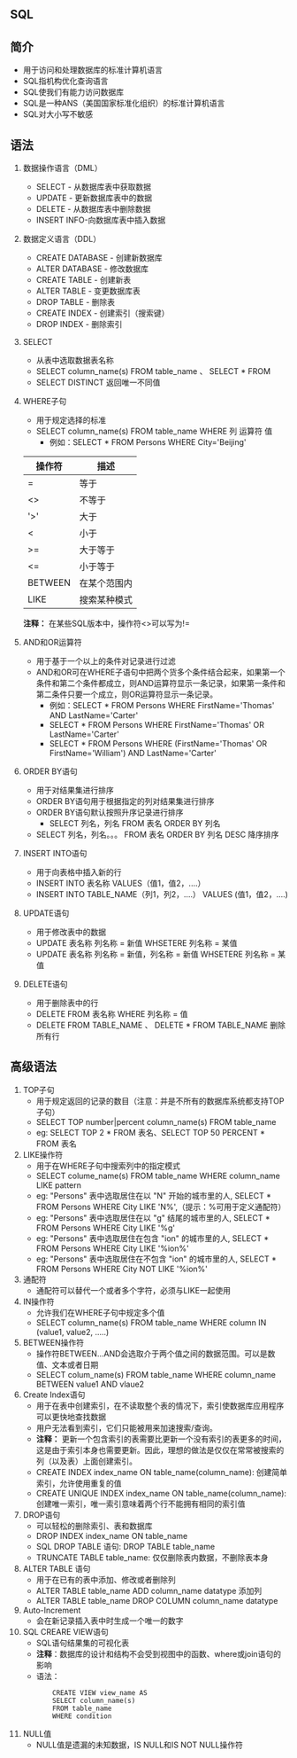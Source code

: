SQL
---
## 简介
   - 用于访问和处理数据库的标准计算机语言
   - SQL指机构优化查询语言
   - SQL使我们有能力访问数据库
   - SQL是一种ANS（美国国家标准化组织）的标准计算机语言
   - SQL对大小写不敏感
## 语法
1. 数据操作语言（DML）
    - SELECT - 从数据库表中获取数据
    - UPDATE - 更新数据库表中的数据
    - DELETE - 从数据库表中删除数据
    - INSERT INFO-向数据库表中插入数据
2. 数据定义语言（DDL）
    - CREATE DATABASE - 创建新数据库
    - ALTER DATABASE - 修改数据库
    - CREATE TABLE - 创建新表
    - ALTER TABLE - 变更数据库表
    - DROP TABLE - 删除表
    - CREATE INDEX - 创建索引（搜索键）
    - DROP INDEX - 删除索引
3. SELECT
    - 从表中选取数据表名称
    - SELECT column_name(s) FROM table_name 、 SELECT * FROM 
    - SELECT DISTINCT 返回唯一不同值
4. WHERE子句
    - 用于规定选择的标准
    - SELECT column_name(s) FROM table_name WHERE 列 运算符 值
        * 例如：SELECT * FROM Persons WHERE City='Beijing'
        
    | 操作符 | 描述 |
    | ------  | ----- | 
    | =  |  等于  |
    | <> |  不等于 |
    | '>'  |  大于  |
    | <  |  小于  |
    | >= |  大于等于  |
    | <=  |  小于等于  |
    | BETWEEN |  在某个范围内  |
    | LIKE |  搜索某种模式  |
    **注释：** 在某些SQL版本中，操作符<>可以写为!=
5. AND和OR运算符
    - 用于基于一个以上的条件对记录进行过滤
    - AND和OR可在WHERE子语句中把两个货多个条件结合起来，如果第一个条件和第二个条件都成立，则AND运算符显示一条记录，如果第一条件和第二条件只要一个成立，则OR运算符显示一条记录。
        * 例如：SELECT * FROM Persons WHERE FirstName='Thomas' AND LastName='Carter'
        * SELECT * FROM Persons WHERE FirstName='Thomas' OR LastName='Carter'
        * SELECT * FROM Persons WHERE (FirstName='Thomas' OR FirstName='William') AND LastName='Carter'
6. ORDER BY语句
    - 用于对结果集进行排序
    - ORDER BY语句用于根据指定的列对结果集进行排序
    - ORDER BY语句默认按照升序记录进行排序
        * SELECT 列名，列名 FROM 表名 ORDER BY 列名
    - SELECT 列名，列名。。。 FROM 表名 ORDER BY 列名 DESC 降序排序
7. INSERT INTO语句
    - 用于向表格中插入新的行
    - INSERT INTO 表名称 VALUES（值1，值2，....） 
    - INSERT INTO TABLE_NAME（列1，列2，....） VALUES (值1，值2，....)
8. UPDATE语句
    - 用于修改表中的数据
    - UPDATE 表名称 列名称 = 新值 WHSETERE 列名称 = 某值    
    - UPDATE 表名称 列名称 = 新值，列名称 = 新值 WHSETERE 列名称 = 某值
9. DELETE语句
    - 用于删除表中的行
    - DELETE FROM 表名称 WHERE 列名称 = 值
    - DELETE FROM TABLE_NAME 、 DELETE * FROM TABLE_NAME 删除所有行 
## 高级语法
1. TOP子句
    - 用于规定返回的记录的数目（注意：并是不所有的数据库系统都支持TOP子句）
    - SELECT TOP number|percent column_name(s) FROM table_name
    - eg: SELECT TOP 2 * FROM 表名、SELECT TOP 50 PERCENT * FROM 表名
2. LIKE操作符
    - 用于在WHERE子句中搜索列中的指定模式
    - SELECT colume_name(s) FROM table_name WHERE column_name LIKE pattern
    - eg: "Persons" 表中选取居住在以 "N" 开始的城市里的人, SELECT * FROM Persons WHERE City LIKE 'N%',（提示：%可用于定义通配符）
    - eg: "Persons" 表中选取居住在以 "g" 结尾的城市里的人, SELECT * FROM Persons WHERE City LIKE '%g'   
    - eg: "Persons" 表中选取居住在包含 "ion" 的城市里的人, SELECT * FROM Persons WHERE City LIKE '%ion%'    
    - eg: "Persons" 表中选取居住在不包含 "ion" 的城市里的人, SELECT * FROM Persons WHERE City NOT LIKE '%ion%'
3. 通配符
    - 通配符可以替代一个或者多个字符，必须与LIKE一起使用
4. IN操作符
    - 允许我们在WHERE子句中规定多个值
    - SELECT column_name(s) FROM table_name WHERE column IN (value1, value2, .....) 
5. BETWEEN操作符
    - 操作符BETWEEN...AND会选取介于两个值之间的数据范围。可以是数值、文本或者日期
    - SELECT colum_name(s) FROM table_name WHERE column_name BETWEEN value1 AND vlaue2
6. Create Index语句
    - 用于在表中创建索引，在不读取整个表的情况下，索引使数据库应用程序可以更快地查找数据
    - 用户无法看到索引，它们只能被用来加速搜索/查询。
    - **注释：** 更新一个包含索引的表需要比更新一个没有索引的表更多的时间，这是由于索引本身也需要更新。因此，理想的做法是仅仅在常常被搜索的列（以及表）上面创建索引。
    - CREATE INDEX index_name ON table_name(column_name): 创建简单索引，允许使用重复的值
    - CREATE UNIQUE INDEX index_name ON table_name(column_name): 创建唯一索引，唯一索引意味着两个行不能拥有相同的索引值
7. DROP语句
    - 可以轻松的删除索引、表和数据库
    - DROP INDEX index_name ON table_name
    - SQL DROP TABLE 语句: DROP TABLE table_name
    - TRUNCATE TABLE table_name: 仅仅删除表内数据，不删除表本身
8. ALTER TABLE 语句
    - 用于在已有的表中添加、修改或者删除列
    - ALTER TABLE table_name ADD column_name datatype 添加列
    - ALTER TABLE table_name DROP COLUMN column_name datatype
9. Auto-Increment
    - 会在新记录插入表中时生成一个唯一的数字
10. SQL CREARE VIEW语句
    - SQL语句结果集的可视化表
    - **注释**：数据库的设计和结构不会受到视图中的函数、where或join语句的影响
    - 语法：
        ``` 
            CREATE VIEW view_name AS
            SELECT column_name(s)
            FROM table_name
            WHERE condition
        ``` 
11. NULL值
    - NULL值是遗漏的未知数据，IS NULL和IS NOT NULL操作符
    